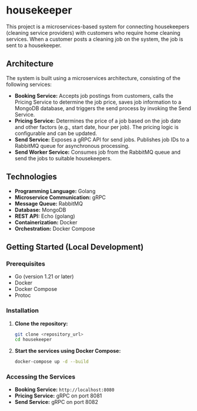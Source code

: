 # housekeeper

This project is a microservices-based system for connecting housekeepers (cleaning service providers) with customers who require home cleaning services. When a customer posts a cleaning job on the system, the job is sent to a housekeeper.

## Architecture

The system is built using a microservices architecture, consisting of the following services:

*   **Booking Service:**  Accepts job postings from customers, calls the Pricing Service to determine the job price, saves job information to a MongoDB database, and triggers the send process by invoking the Send Service.
*   **Pricing Service:**  Determines the price of a job based on the job date and other factors (e.g., start date, hour per job). The pricing logic is configurable and can be updated.
*   **Send Service:**  Exposes a gRPC API for send jobs. Publishes job IDs to a RabbitMQ queue for asynchronous processing.
*   **Send Worker Service:**  Consumes job from the RabbitMQ queue and send the jobs to suitable housekeepers.

## Technologies

*   **Programming Language:** Golang
*   **Microservice Communication:** gRPC
*   **Message Queue:** RabbitMQ
*   **Database:** MongoDB
*   **REST API:** Echo (golang)
*   **Containerization:** Docker
*   **Orchestration:** Docker Compose 

## Getting Started (Local Development)

### Prerequisites

*   Go (version 1.21 or later)
*   Docker
*   Docker Compose
*  Protoc

### Installation

1.  **Clone the repository:**

    ```bash
    git clone <repository_url>
    cd housekeeper
    ```

2.  **Start the services using Docker Compose:**

    ```bash
    docker-compose up -d --build
    ```


### Accessing the Services

*   **Booking Service:** `http://localhost:8080`
*   **Pricing Service:** gRPC on port 8081
*   **Send Service:** gRPC on port 8082

